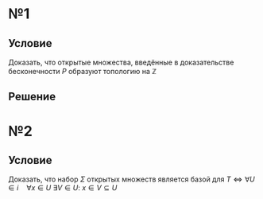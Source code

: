 # №1
## Условие
Доказать, что открытые множества, введённые в доказательстве бесконечности $P$ образуют топологию на $\mathbb{Z}$
## Решение
# №2
## Условие
Доказать, что набор $\Sigma$ открытых множеств является базой для $T \iff \forall U \in i \quad \forall x \in U\ \exists V \in U:\ x \in V \subseteq U$